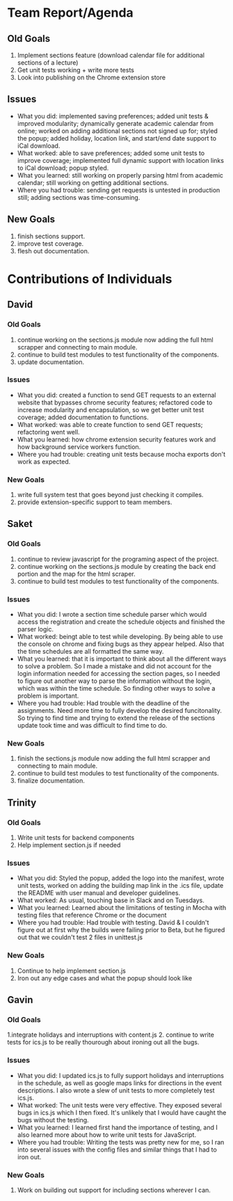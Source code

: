 # Team Report/Agenda
## Old Goals
1. Implement sections feature (download calendar file for additional sections of a lecture)
2. Get unit tests working + write more tests
3. Look into publishing on the Chrome extension store
## Issues
- What you did: implemented saving preferences; added unit tests & improved modularity; dynamically generate academic calendar from online; worked on adding additional sections not signed up for; styled the popup; added holiday, location link, and start/end date support to iCal download.
- What worked: able to save preferences; added some unit tests to improve coverage; implemented full dynamic support with location links to iCal download; popup styled.
- What you learned: still working on properly parsing html from academic calendar; still working on getting additional sections.
- Where you had trouble: sending get requests is untested in production still; adding sections was time-consuming.
## New Goals
1. finish sections support.
2. improve test coverage.
3. flesh out documentation.

# Contributions of Individuals

## David
### Old Goals
1. continue working on the sections.js module now adding the full html scrapper and connecting to main module.
2. continue to build test modules to test functionality of the components.
3. update documentation.
### Issues
- What you did: created a function to send GET requests to an external website that bypasses chrome security features; refactored code to increase modularity and encapsulation, so we get better unit test coverage; added documentation to functions.
- What worked: was able to create function to send GET requests; refactoring went well.
- What you learned: how chrome extension security features work and how background service workers function.
- Where you had trouble: creating unit tests because mocha exports don't work as expected.
### New Goals
1. write full system test that goes beyond just checking it compiles.
2. provide extension-specific support to team members.

## Saket
### Old Goals
1. continue to review javascript for the programing aspect of the project.
2. continue working on the sections.js module by creating the back end portion and the map for the html scraper.
3. continue to build test modules to test functionality of the components.

### Issues
- What you did: I wrote a section time schedule parser which would access the registration and create the schedule objects and finished the parser logic.
- What worked: beingt able to test while developing. By being able to use the console on chrome and fixing bugs as they appear helped. Also that the time schedules are all formatted the same way.
- What you learned: that it is important to think about all the different ways to solve a problem. So I made a mistake and did not account for the login information needed for accessing the section pages, so I needed to figure out another way to parse the information without the login, which was within the time schedule. So finding other ways to solve a problem is important.
- Where you had trouble: Had trouble with the deadline of the assignments. Need more time to fully develop the desired funcitonality. So trying to find time and trying to extend the release of the sections update took time and was difficult to find time to do. 
### New Goals
1. finish the sections.js module now adding the full html scrapper and connecting to main module.
2. continue to build test modules to test functionality of the components.
3. finalize documentation.

## Trinity
### Old Goals
1. Write unit tests for backend components
2. Help implement section.js if needed

### Issues
- What you did: Styled the popup, added the logo into the manifest, wrote unit tests, worked on adding the building map link in the .ics file, update the README with user manual and developer guidelines. 
- What worked: As usual, touching base in Slack and on Tuesdays.
- What you learned: Learned about the limitations of testing in Mocha with testing files that reference Chrome or the document
- Where you had trouble: Had trouble with testing. David & I couldn't figure out at first why the builds were failing prior to Beta, but he figured out that we couldn't test 2 files in unittest.js
### New Goals
1. Continue to help implement section.js
2. Iron out any edge cases and what the popup should look like

## Gavin
### Old Goals
1.integrate holidays and interruptions with content.js
2. continue to write tests for ics.js to be really thourough about ironing out all the bugs.
### Issues
- What you did: I updated ics.js to fully support holidays and interruptions in the schedule, as well as google maps links for directions in the event descriptions. I also wrote a slew of unit tests to more completely test ics.js.
- What worked: The unit tests were very effective. They exposed several bugs in ics.js which I then fixed. It's unlikely that I would have caught the bugs without the testing.
- What you learned: I learned first hand the importance of testing, and I also learned more about how to write unit tests for JavaScript.
- Where you had trouble: Writing the tests was pretty new for me, so I ran into several issues with the config files and similar things that I had to iron out. 
### New Goals
1. Work on building out support for including sections wherever I can.
